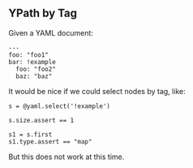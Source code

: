 ## YPath by Tag

Given a YAML document:

    ---
    foo: "foo1"
    bar: !example
      foo: "foo2"
      baz: "baz"

It would be nice if we could select nodes by tag, like:

    s = @yaml.select('!example')

    s.size.assert == 1

    s1 = s.first
    s1.type.assert == "map"

But this does not work at this time.

